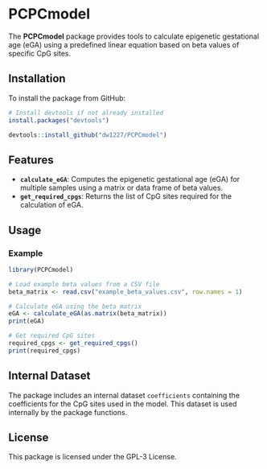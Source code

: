 # PCPCmodel

The **PCPCmodel** package provides tools to calculate epigenetic gestational age (eGA) using a predefined linear equation based on beta values of specific CpG sites.

## Installation

To install the package from GitHub:

```R
# Install devtools if not already installed
install.packages("devtools")

devtools::install_github("dw1227/PCPCmodel")
```

## Features

- **`calculate_eGA`**: Computes the epigenetic gestational age (eGA) for multiple samples using a matrix or data frame of beta values.
- **`get_required_cpgs`**: Returns the list of CpG sites required for the calculation of eGA.

## Usage

### Example

```R
library(PCPCmodel)

# Load example beta values from a CSV file
beta_matrix <- read.csv("example_beta_values.csv", row.names = 1)

# Calculate eGA using the beta matrix
eGA <- calculate_eGA(as.matrix(beta_matrix))
print(eGA)

# Get required CpG sites
required_cpgs <- get_required_cpgs()
print(required_cpgs)
```

## Internal Dataset

The package includes an internal dataset `coefficients` containing the coefficients for the CpG sites used in the model. This dataset is used internally by the package functions.

## License

This package is licensed under the GPL-3 License. 

